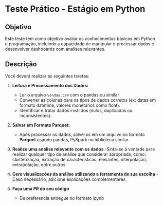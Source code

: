 # Teste Prático - Estágio em Python

## Objetivo

Este teste tem como objetivo avaliar os conhecimentos básicos em Python e programação, incluindo a capacidade de manipular e processar dados e desenvolver dashboards com analises relevantes.
## Descrição

Você deverá realizar as seguintes tarefas:

1. **Leitura e Processamento dos Dados:**
   - Ler o arquivo `vendas.csv` com o pandas ou similar
   - Converter as colunas para os tipos de dados corretos (ex: datas em formato datetime, valores monetários como float).
   - Identificar e tratar dados inválidos (nulos, duplicados ou inconsistentes).
   
2. **Salvar em Formato Parquet:**
   - Após processar os dados, salve-os em um arquivo no formato **Parquet** usando pandas, PySpark ou biblioteca similar.

3. **Realize uma análise relevante com os dados**
   -Sinta-se à vontade para realizar qualquer tipo de análise que considerar apropriada, como: clusterização, extração de características relevantes, interpolação, extrapolação, entre outros.

4. **Gere visualizações da análise utilizando a ferramenta de sua escolha**
   -Caso necessário, adicione explicações complementares.
   
5. **Faça uma PR do seu código**
   - De preferencia entregue no formato ipynb



